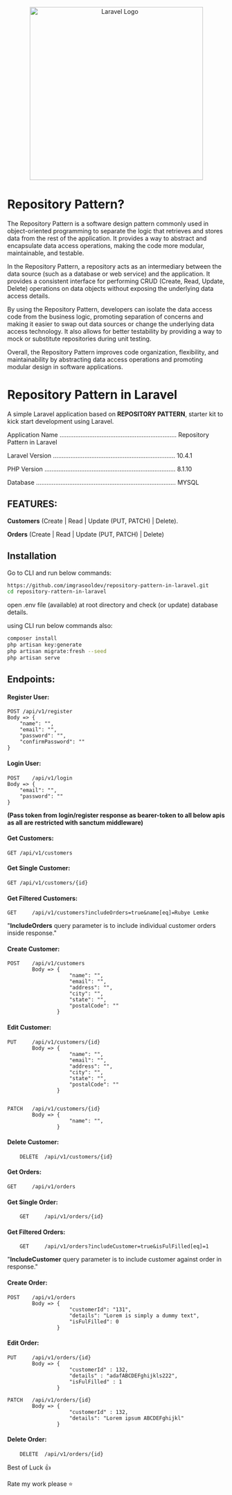 <p align="center"><a href="https://laravel.com" target="_blank"><img src="https://raw.githubusercontent.com/laravel/art/master/logo-lockup/5%20SVG/2%20CMYK/1%20Full%20Color/laravel-logolockup-cmyk-red.svg" width="400" alt="Laravel Logo"></a></p>


# Repository Pattern? 

The Repository Pattern is a software design pattern commonly used in object-oriented programming to separate the logic that retrieves and stores data from the rest of the application. It provides a way to abstract and encapsulate data access operations, making the code more modular, maintainable, and testable.

In the Repository Pattern, a repository acts as an intermediary between the data source (such as a database or web service) and the application. It provides a consistent interface for performing CRUD (Create, Read, Update, Delete) operations on data objects without exposing the underlying data access details.

By using the Repository Pattern, developers can isolate the data access code from the business logic, promoting separation of concerns and making it easier to swap out data sources or change the underlying data access technology. It also allows for better testability by providing a way to mock or substitute repositories during unit testing.

Overall, the Repository Pattern improves code organization, flexibility, and maintainability by abstracting data access operations and promoting modular design in software applications.

# Repository Pattern in Laravel

A simple Laravel application based on **REPOSITORY PATTERN**,  starter kit to kick start development using Laravel. 

Application Name ................................................................... Repository Pattern in Laravel

Laravel Version ...................................................................... 10.4.1

PHP Version ........................................................................... 8.1.10

Database ................................................................................ MYSQL 

## FEATURES:
**Customers**  	(Create | Read | Update (PUT, PATCH) | Delete).

**Orders**  		(Create | Read | Update (PUT, PATCH) | Delete) 

## Installation
Go to CLI and run below commands:  
```bash
https://github.com/imgrasooldev/repository-pattern-in-laravel.git
cd repository-rattern-in-laravel
```
open .env file (available) at root directory and check (or update) database details.

using CLI run below commands also:  
```bash
composer install
php artisan key:generate
php artisan migrate:fresh --seed
php artisan serve
```

## Endpoints: 

#### Register User: 
```
POST /api/v1/register
Body => {
    "name": "",
    "email": "",
    "password": "",
    "confirmPassword": ""
}
```

#### Login User: 
```
POST	/api/v1/login
Body => {
    "email": "",
    "password": ""
}
```

**(Pass token from login/register response as bearer-token to all below apis as all are restricted with sanctum middleware)**

#### Get Customers: 
```
GET	/api/v1/customers
```
#### Get Single Customer: 
```
GET	/api/v1/customers/{id}
```
#### Get Filtered Customers: 
```
GET 	/api/v1/customers?includeOrders=true&name[eq]=Rubye Lemke
```
"**IncludeOrders** query parameter is to include individual customer orders inside response."

#### Create Customer:
```
POST	/api/v1/customers
        Body => {
                    "name": "",
                    "email": "",
                    "address": "",
                    "city": "",
                    "state": "",
                    "postalCode": ""
                }
```

#### Edit Customer:
```
PUT 	/api/v1/customers/{id}
		Body => {
                    "name": "",
                    "email": "",
                    "address": "",
                    "city": "",
                    "state": "",
                    "postalCode": ""
                }


PATCH 	/api/v1/customers/{id}
		Body => {
                    "name": "",
                }
```

#### Delete Customer:
```
	DELETE 	/api/v1/customers/{id}
```
#### Get Orders:
```
GET 	/api/v1/orders
```
#### Get Single Order:
```
	GET 	/api/v1/orders/{id}
```
#### Get Filtered Orders:
```
	GET	    /api/v1/orders?includeCustomer=true&isFulFilled[eq]=1
```
"**IncludeCustomer** query parameter is to include customer against order in response."
#### Create Order:
```
POST	/api/v1/orders
        Body => {
                    "customerId": "131",
                    "details": "Lorem is simply a dummy text",
                    "isFulFilled": 0
                }
```

#### Edit Order:
```
PUT 	/api/v1/orders/{id}
        Body => {
                    "customerId" : 132,
                    "details" : "adafABCDEFghijkls222",
					"isFulFilled" : 1
                }

PATCH 	/api/v1/orders/{id}
        Body => {
                    "customerId" : 132,
                    "details": "Lorem ipsum ABCDEFghijkl"
                }
```

#### Delete Order:
```
	DELETE 	/api/v1/orders/{id}
```





Best of Luck :+1:

Rate my work please :star:
